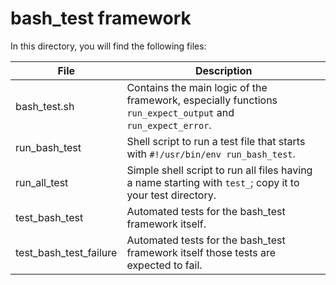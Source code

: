 # bash\_test framework

In this directory, you will find the following files:

File | Description
--- | ---
bash\_test.sh             | Contains the main logic of the framework, especially functions `run_expect_output` and `run_expect_error`.
run\_bash\_test           | Shell script to run a test file that starts with `#!/usr/bin/env run_bash_test`.
run\_all\_test            | Simple shell script to run all files having a name starting with `test_`; copy it to your test directory.
test\_bash\_test          | Automated tests for the bash\_test framework itself.
test\_bash\_test\_failure | Automated tests for the bash\_test framework itself those tests are expected to fail.
